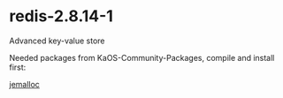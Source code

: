 redis-2.8.14-1
==============

Advanced key-value store


Needed packages from KaOS-Community-Packages, compile and install first:

[jemalloc](../../../jemalloc)